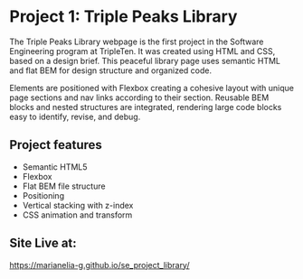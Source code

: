 # Project 1: Triple Peaks Library

The Triple Peaks Library webpage is the first project in the Software Engineering
program at TripleTen. It was created using HTML and CSS, based on a design brief. This peaceful library page uses semantic HTML and flat BEM for design structure and organized code.

Elements are positioned with Flexbox creating a cohesive layout with unique page sections and nav links according to their section. Reusable BEM blocks and nested structures are integrated, rendering large code blocks easy to identify, revise, and debug.

## Project features

- Semantic HTML5
- Flexbox
- Flat BEM file structure
- Positioning
- Vertical stacking with z-index
- CSS animation and transform

## Site Live at:

https://marianelia-g.github.io/se_project_library/
